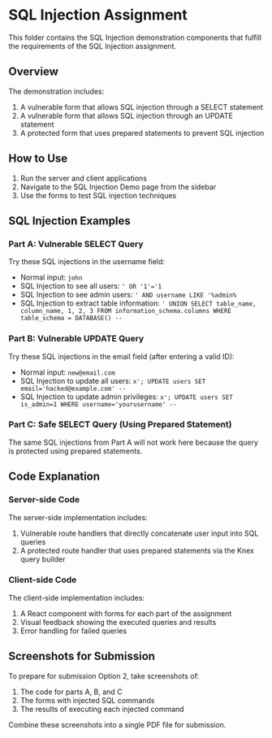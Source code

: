 # SQL Injection Assignment

This folder contains the SQL Injection demonstration components that fulfill the requirements of the SQL Injection assignment.

## Overview

The demonstration includes:

1. A vulnerable form that allows SQL injection through a SELECT statement
2. A vulnerable form that allows SQL injection through an UPDATE statement
3. A protected form that uses prepared statements to prevent SQL injection

## How to Use

1. Run the server and client applications
2. Navigate to the SQL Injection Demo page from the sidebar
3. Use the forms to test SQL injection techniques

## SQL Injection Examples

### Part A: Vulnerable SELECT Query

Try these SQL injections in the username field:

- Normal input: `john`
- SQL Injection to see all users: `' OR '1'='1`
- SQL Injection to see admin users: `' AND username LIKE '%admin%`
- SQL Injection to extract table information: `' UNION SELECT table_name, column_name, 1, 2, 3 FROM information_schema.columns WHERE table_schema = DATABASE() --`

### Part B: Vulnerable UPDATE Query

Try these SQL injections in the email field (after entering a valid ID):

- Normal input: `new@email.com`
- SQL Injection to update all users: `x'; UPDATE users SET email='hacked@example.com' --`
- SQL Injection to update admin privileges: `x'; UPDATE users SET is_admin=1 WHERE username='yourusername' --`

### Part C: Safe SELECT Query (Using Prepared Statement)

The same SQL injections from Part A will not work here because the query is protected using prepared statements.

## Code Explanation

### Server-side Code

The server-side implementation includes:

1. Vulnerable route handlers that directly concatenate user input into SQL queries
2. A protected route handler that uses prepared statements via the Knex query builder

### Client-side Code

The client-side implementation includes:

1. A React component with forms for each part of the assignment
2. Visual feedback showing the executed queries and results
3. Error handling for failed queries

## Screenshots for Submission

To prepare for submission Option 2, take screenshots of:

1. The code for parts A, B, and C
2. The forms with injected SQL commands
3. The results of executing each injected command

Combine these screenshots into a single PDF file for submission. 